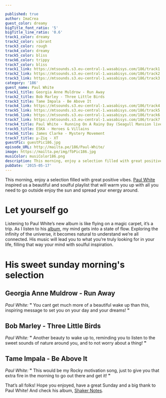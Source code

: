 ```yaml
---

published: true
author: ImaCrea
guest_color: dreamy
bigTitle_font_ratio: '5'
bigTitle_line_ratio: '0.6'
track1_color: dreamy
track2_color: vibrant
track3_color: rough
track4_color: dreamy
track5_color: bliss
track6_color: trippy
track7_color: bliss
track1_link: https://mtsounds.s3.eu-central-1.wasabisys.com/186/track1.mp3
track2_link: https://mtsounds.s3.eu-central-1.wasabisys.com/186/track2.mp3
track3_link: https://mtsounds.s3.eu-central-1.wasabisys.com/186/track3.mp3
category: '186'
guest_name: Paul White
track1_title: Georgia Anne Muldrow - Run Away
track2_title: Bob Marley - Three Little Birds
track3_title: Tame Impala - Be Above It
track4_link: https://mtsounds.s3.eu-central-1.wasabisys.com/186/track4.mp3
track5_link: https://mtsounds.s3.eu-central-1.wasabisys.com/186/track5.mp3
track6_link: https://mtsounds.s3.eu-central-1.wasabisys.com/186/track6.mp3
track7_link: https://mtsounds.s3.eu-central-1.wasabisys.com/186/track7.mp3
track4_title: Paul White - Running On A Rainy Day (Seagull Mansion live)
track5_title: ESKA - Heroes & Villains
track6_title: James Clarke - Mystery Movement
track7_title: µ-Ziq - XT
guestPic: guestPic186.jpg
episode_URL: http://mailta.pe/186/Paul-White/
image: https://mailta.pe/img/fbPic186.jpg
musiColor: musiColor186.png
description: This morning, enjoy a selection filled with great positive vibes. Paul White inspired us a beautiful and soulful playlist that will warm you up with all you need to go outside enjoy the sun and spread your energy around.
pubDate: '2015-05-17'
---
```



This morning, enjoy a selection filled with great positive vibes. [Paul White](https://www.facebook.com/PaulWhiteMusic) inspired us a beautiful and soulful playlist that will warm you up with all you need to go outside enjoy the sun and spread your energy around.
 
# Let yourself go

Listening to Paul White’s new album is like flying on a magic carpet, it’s a trip. As I listen to his [album](https://paulwhite.bandcamp.com/), my mind gets into a state of flow. Exploring the infinity of the universe, it becomes natural to understand we’re all connected. His music will lead you to what you’re truly looking for in your life, filling that way your mind with soulful inspiration. 

# His sweet sunday morning's selection

## Georgia Anne Muldrow - Run Away
_Paul White:_ **"** You cant get much more of a beautiful wake up than this, inspiring message to set you on your day and your dreams! **"** 
 
## Bob Marley - Three Little Birds
_Paul White:_ **"** Another beauty to wake up to, reminding you to listen to the sweet sounds of nature around you, and to not worry about a thing! **"** 
 
## Tame Impala - Be Above It
_Paul White:_ **"** This would be my Rocky motivation song, just to give you that extra fire in the morning to go out there and get it! **"** 
 

That’s all folks! Hope you enjoyed, have a great Sunday and a big thank to Paul White! And check his album, [Shaker Notes](https://paulwhite.bandcamp.com/).

